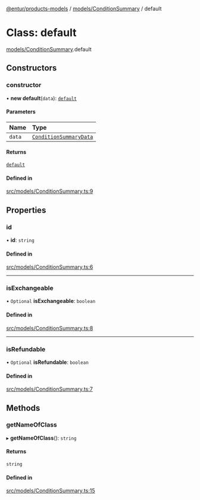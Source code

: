 [@entur/products-models](../README.md) / [models/ConditionSummary](../modules/models_ConditionSummary.md) / default

# Class: default

[models/ConditionSummary](../modules/models_ConditionSummary.md).default

## Constructors

### constructor

• **new default**(`data`): [`default`](models_ConditionSummary.default.md)

#### Parameters

| Name | Type |
| :------ | :------ |
| `data` | [`ConditionSummaryData`](../interfaces/types_interfaces.ConditionSummaryData.md) |

#### Returns

[`default`](models_ConditionSummary.default.md)

#### Defined in

[src/models/ConditionSummary.ts:9](https://github.com/entur/products-models/blob/main/src/models/ConditionSummary.ts#L9)

## Properties

### id

• **id**: `string`

#### Defined in

[src/models/ConditionSummary.ts:6](https://github.com/entur/products-models/blob/main/src/models/ConditionSummary.ts#L6)

___

### isExchangeable

• `Optional` **isExchangeable**: `boolean`

#### Defined in

[src/models/ConditionSummary.ts:8](https://github.com/entur/products-models/blob/main/src/models/ConditionSummary.ts#L8)

___

### isRefundable

• `Optional` **isRefundable**: `boolean`

#### Defined in

[src/models/ConditionSummary.ts:7](https://github.com/entur/products-models/blob/main/src/models/ConditionSummary.ts#L7)

## Methods

### getNameOfClass

▸ **getNameOfClass**(): `string`

#### Returns

`string`

#### Defined in

[src/models/ConditionSummary.ts:15](https://github.com/entur/products-models/blob/main/src/models/ConditionSummary.ts#L15)
